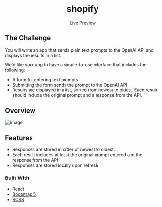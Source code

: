 <h1 align="center">shopify</h1>

<div align="center">
     <a href="https://fun-with-gpt-3-weld.vercel.app/" target="_blank">Live Preview</a>
</div>

## The Challenge
You will write an app that sends plain text prompts to the OpenAI API and displays the results in a list.

We'd like your app to have a simple-to-use interface that includes the following:
- A form for entering text prompts
- Submitting the form sends the prompt to the OpenAI API
- Results are displayed in a list, sorted from newest to oldest. Each result should include the original prompt and a response from the API.

## Overview

![image](https://user-images.githubusercontent.com/32205725/169082061-a7aeb449-17e1-469e-937a-7fa15abf5fd5.png)


## Features
- Responses are stored in order of newest to oldest.
- Each result includes at least the original prompt entered and the response from the API
- Responses are stored locally upon refresh

### Built With

- [React](https://reactjs.org/)
- [Bootstrap 5](https://getbootstrap.com/docs/5.0/getting-started/introduction/)
- [SCSS](https://sass-lang.com/documentation)

